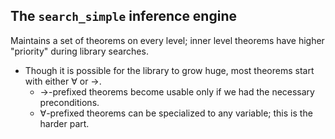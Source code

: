 ## The `search_simple` inference engine

Maintains a set of theorems on every level; inner level theorems have higher "priority" during library searches.

- Though it is possible for the library to grow huge, most theorems start with either $\forall$ or $\rightarrow$.
  - $\rightarrow$-prefixed theorems become usable only if we had the necessary preconditions.
  - $\forall$-prefixed theorems can be specialized to any variable; this is the harder part.

